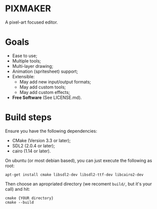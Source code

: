 PIXMAKER
========

A pixel-art focused editor.

Goals
=====

- Ease to use;
- Multiple tools;
- Multi-layer drawing;
- Animation (spritesheet) support;
- Extensible:
    - May add new input/output formats;
    - May add custom tools;
    - May add custom effects;
- **Free Software** (See LICENSE.md).


Build steps
===========

Ensure you have the following dependencies:

- CMake (Version 3.3 or later);
- SDL2 (2.0.4 or later);
- cairo (1.14 or later).

On ubuntu (or most debian based), you can just execute the following as root:

    apt-get install cmake libsdl2-dev libsdl2-ttf-dev libcairo2-dev 


Then choose an apropriated directory (we recoment `build/`, but it's your call) and hit:

    cmake {YOUR directory}
    cmake --build 